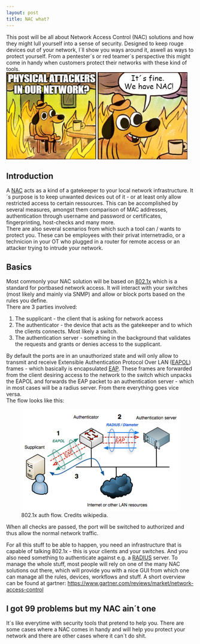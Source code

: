 ```yaml
---
layout: post
title: NAC what?
---
```

This post will be all about Network Access Control (NAC) solutions and how they might lull yourself into a sense of security.
Designed to keep rouge devices out of your network, I´ll show you ways around it, aswell as ways to protect yourself.
From a pentester´s or red teamer´s perspective this might come in handy when customers protect their networks with these kind of tools.  
<img src="/images/2021-06-05/dog_meme.png">

<!--more-->
## Introduction  

A [NAC](https://en.wikipedia.org/wiki/Network_Access_Control) acts as a kind of a gatekeeper to your local network infrastructure. It´s purpose is to keep unwanted devices out of it - or at least only allow restricted access to certain ressources. This can be accomplished by several measures, amongst them comparison of MAC addresses, authentication through username and password or certificates, fingerprinting, host-checks and many more.  
There are also several scenarios from which such a tool can / wants to protect you. These can be employees with their privat internetradio, or a technicion in your OT who plugged in a router for remote access or an attacker trying to intrude your network.  

## Basics  

Most commonly your NAC solution will be based on [802.1x](https://en.wikipedia.org/wiki/IEEE_802.1X) which is a standard for portbased network access. It will interact with your switches (most likely and mainly via SNMP) and allow or block ports based on the rules you define.  
There are 3 parties involved:  
1. The supplicant - the client that is asking for network access  
2. The authenticator - the device that acts as the gatekeeper and to which the clients connects. Most likely a switch.  
3. The authentication server - something in the background that validates the requests and grants or denies access to the supplicant.  

By default the ports are in an unauthorized state and will only allow to transmit and receive Extensible Authentication Protocol Over LAN ([EAPOL](https://www.vocal.com/secure-communication/eapol-extensible-authentication-protocol-over-lan/)) frames - which basically is encapsulated [EAP](https://en.wikipedia.org/wiki/Extensible_Authentication_Protocol). These frames are forwarded from the client desiring access to the network to the switch which unpacks the EAPOL and forwards the EAP packet to an authentication server - which in most cases will be a radius server. From there everything goes vice versa.  
The flow looks like this:  
<figure>
  <img src="/images/2021-06-05/eapol_flow.png">
  <figcaption>802.1x auth flow. Credits wikipedia.</figcaption>
</figure>

When all checks are passed, the port will be switched to authorized and thus allow the normal network traffic.  

For all this stuff to be able to happen, you need an infrastructure that is capable of talking 802.1x - this is your clients and your switches. And you also need something to authenticate against e.g. a [RADIUS](https://en.wikipedia.org/wiki/RADIUS) server. To manage the whole stuff, most people will rely on one of the many NAC solutions out there, which will provide you with a nice GUI from which one can manage all the rules, devices, workflows and stuff. A short overview can be found at gartner: https://www.gartner.com/reviews/market/network-access-control  

## I got 99 problems but my NAC ain´t one  

It´s like everytime with security tools that pretend to help you. There are some cases where a NAC comes in handy and will help you protect your network and there are other cases where it can´t do shit.